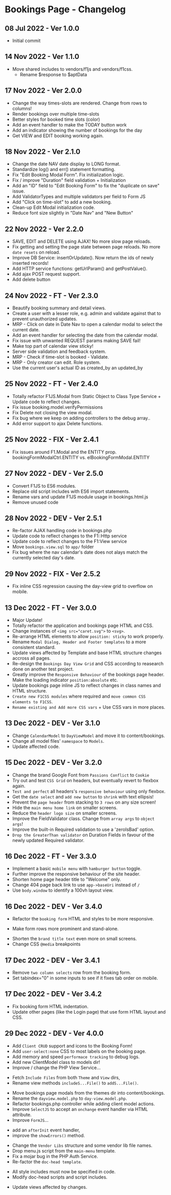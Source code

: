 # Bookings Page - Changelog

## 08 Jul 2022 - Ver 1.0.0
  - Initial commit

## 14 Nov 2022 - Ver 1.1.0
  - Move shared includes to vendors/f1js and vendors/f1css.
	- Rename $response to $aptData

## 17 Nov 2022 - Ver 2.0.0
 - Change the way times-slots are rendered. Change from rows to columns!
 - Render bookings over multiple time-slots
 - Better styles for booked time slots (color)
 - Add an event handler to make the TODAY button work
 - Add an indicator showing the number of bookings for the day
 - Get VIEW and EDIT booking working again.

## 18 Nov 2022 - Ver 2.1.0
 - Change the date NAV date display to LONG format.
 - Standardize log() and err() statement formatting.
 - Fix "Edit Booking Modal Form". Fix initialization logic.
 - Fix / improve "Duration" field validation + Initialization
 - Add an "ID" field to "Edit Booking Form" to fix the "duplicate on save" issue.
 - Add ValidatorTypes and multiple validators per field to Form JS
 - Add "Click on time-slot" to add a new booking.
 - Clean-up Edit Modal initialization code.
 - Reduce font size slightly in "Date Nav" and "New Button"

## 22 Nov 2022 - Ver 2.2.0
 - SAVE, EDIT and DELETE using AJAX! No more slow page reloads.
 - Fix getting and setting the page state between page reloads. No more `date resets` on reload.
 - Improve DB Service: insertOrUpdate(). Now return the ids of newly inserted records!
 - Add HTTP service functions: getUrlParam() and getPostValue().
 - Add ajax POST request support.
 - Add delete button

## 24 Nov 2022 - FT - Ver 2.3.0
 - Beautify booking summary and detail views.
 - Create a user with a lesser role, e.g. admin and validate against that to prevent unauthorized updates.
 - MRP - Click on date in Date Nav to open a calendar modal to select the current date.
 - Add an event handler for selecting the date from the calendar modal.
 - Fix issue with unwanted REQUEST params making SAVE fail!
 - Make top part of calendar view sticky!
 - Server side validation and feedback system.
 - MRP - Check if time-slot is booked - Validate.
 - MRP - Only creator can edit. Role system.
 - Use the current user's actual ID as created_by an updated_by

## 25 Nov 2022 - FT - Ver 2.4.0
 - Totally refactor F1JS.Modal from Static Object to Class Type Service + Update code to reflect changes.
 - Fix issue booking.model.verifyPermissions
 - Fix Delete not closing the view modal.
 - Fix bug where we keep on adding controllers to the debug array..
 - Add error support to ajax Delete functions.

## 25 Nov 2022 - FIX - Ver 2.4.1
 - Fix issues around F1.Modal and the ENTITY prop. bookingFormModalCtrl.ENTITY vs. elBookingFormModal.ENTITY

## 27 Nov 2022 - DEV - Ver 2.5.0
 - Convert F1JS to ES6 modules.
 - Replace old script includes with ES6 import statements.
 - Rename vars and update F1JS module usage in bookings.html.js
 - Remove unused code

## 28 Nov 2022 - DEV - Ver 2.5.1
 - Re-factor AJAX handling code in bookings.php
 - Update code to reflect changes to the F1::Http service
 - Update code to reflect changes to the F1:View service
 - Move `bookings.view.sql` to `app/` folder
 - Fix bug where the nav calendar's date does not alays match the currently selected day's date.

## 29 Nov 2022 - FIX - Ver 2.5.2
 - Fix inline CSS regression causing the day-view grid to overflow on mobile.

## 13 Dec 2022 - FT - Ver 3.0.0
 - Major Update!
 - Totally refactor the application and bookings page HTML and CSS.
 - Change instances of `<img src="caret.svg">` to `<svg>`.
 - Re-arrange HTML elements to allow `position: sticky` to work properly.
 - Rename `Modal Dialog, Header and Footer templates` to a more consistent standard.
 - Update views affected by Template and base HTML structure changes accross all pages.
 - Re-design the `Bookings Day View Grid` and CSS according to reasearch done on another test project.
 - Greatly improve the `Responsive Behaviour` of the bookings page header. Make the loading indicator `position:absolute` etc.
 - Update bookings page inline JS to reflect changes in class names and HTML structure.
 - `Create new F1CSS modules` where required and `move common CSS elements to F1CSS`.
 - `Rename existing and Add more CSS vars` + Use CSS vars in more places.

## 13 Dec 2022 - DEV - Ver 3.1.0
 - Change `CalendarModel` to `DayViewModel` and move it to content/bookings.
 - Change all model files' `namespace` to `Models`.
 - Update affected code.

## 15 Dec 2022 - DEV - Ver 3.2.0
 - Change the brand Google Font from `Passions Conflict` to `Cookie`
 - Try out and test `CSS Grid` on headers, but eventually revert to flexbox again.
 - `Test and perfect` all headers's `responsive behaviour` using only flexbox.
 - Get the `date select` and `add new button` to `shrink` with text ellipsis!
 - Prevent the `page header` from stacking to `3 rows` on any size screen!
 - Hide the `main menu home link` on smaller screens.
 - Reduce the `header logo size` on smaller screens.
 - Improve the FieldValidator class. Change from `array args` to `object args`!
 - Improve the built-in Required validation to use a 'zeroIsBad' option.
 - `Drop the GreaterThan validator` on Duration Fields in favour of the 
   newly updated Required validator.

## 16 Dec 2022 - FT - Ver 3.3.0
 - Implement a basic `mobile menu` with `hamburger button` toggle.
 - Further improve the responsive behaviour of the site header.
 - Shorten home page header title to "Welcome" only.
 - Change 404 page back link to use `app->baseUri` instead of `/`
 - Use `body.window` to identify a 100vh layout view.

## 16 Dec 2022 - DEV - Ver 3.4.0
 - Refactor the `booking form` HTML and styles to be more responsive.
  * Make form rows more prominent and stand-alone.
 - Shorten the `brand title text` even more on small screens.
 - Change CSS `@media` breakpoints

## 17 Dec 2022 - DEV - Ver 3.4.1
 - Remove `two column selects` row from the booking form.
 - Set tabindex="0" in some inputs to see if it fixes tab order on mobile.

## 17 Dec 2022 - DEV - Ver 3.4.2
 - Fix booking form HTML indentation.
 - Update other pages (like the Login page) that use form HTML layout and CSS.


## 29 Dec 2022 - DEV - Ver 4.0.0
 - Add `Client CRUD` support and icons to the Booking Form!
 - Add `user-select:none` CSS to most labels on the booking page.
 - Add memory and speed `performace tracking` to debug logs.
 - Add new ClientModel class to models dir!
 - Improve / change the PHP View Service...
  * Fetch `Include Files` from both `Theme` and `View` dirs,
  * Rename view methods `includeS...File()` to `addS...File()`.
 - Move bookings page modals from the themes dir into content/bookings.
 - Rename the `dayview.model.php` to `day-view.model.php`.
 - Refactor bookings.php controller while adding client model actions.
 - Improve `SelectJS` to accept an `onchange` event handler via HTML attribute.
 - Improve `FormJS`...
  * add an `afterInit` event handler,
  * improve the `showErrors()` method.
 - Change the `Vendor Libs` structure and some vendor lib file names.
 - Drop menu.js script from the `main-menu` template.
 - Fix a mojar bug in the PHP Auth Service.
 - Re-factor the `doc-head template`.
  * All style includes must now be specified in code.
  * Modify doc-head scripts and script includes.
 - Update views affected by changes.
